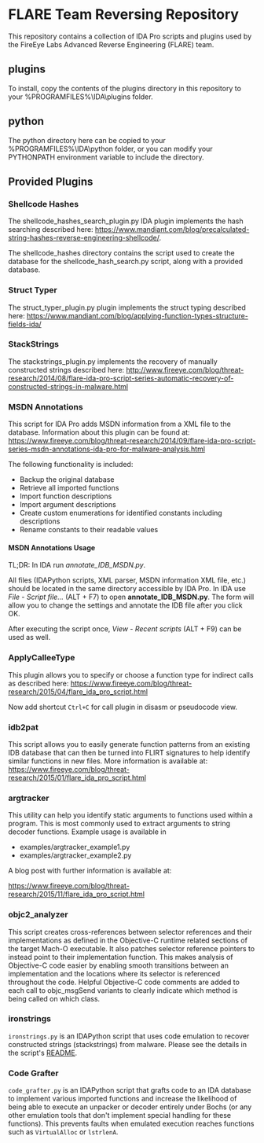 # FLARE Team Reversing Repository #
This repository contains a collection of IDA Pro scripts and plugins used by the FireEye Labs Advanced Reverse Engineering (FLARE) team.

## plugins ##

To install, copy the contents of the plugins directory in this repository to your %PROGRAMFILES%\IDA\plugins folder. 

## python ##
The python directory here can be copied to your %PROGRAMFILES%\IDA\python folder, or you can modify your PYTHONPATH environment variable to include the directory.

## Provided Plugins ##

### Shellcode Hashes  ###
The shellcode_hashes_search_plugin.py IDA plugin implements the hash searching described here: https://www.mandiant.com/blog/precalculated-string-hashes-reverse-engineering-shellcode/.

The shellcode_hashes directory contains the script used to create the database for the shellcode_hash_search.py script, along with a provided database.

### Struct Typer ###
The struct_typer_plugin.py plugin implements the struct typing described here: https://www.mandiant.com/blog/applying-function-types-structure-fields-ida/


### StackStrings ###
The stackstrings_plugin.py implements the recovery of manually constructed strings described here: http://www.fireeye.com/blog/threat-research/2014/08/flare-ida-pro-script-series-automatic-recovery-of-constructed-strings-in-malware.html

### MSDN Annotations ###
This script for IDA Pro adds MSDN information from a XML file to the database. Information about this plugin can be found at: https://www.fireeye.com/blog/threat-research/2014/09/flare-ida-pro-script-series-msdn-annotations-ida-pro-for-malware-analysis.html

The following functionality is included:

  - Backup the original database
  - Retrieve all imported functions
  - Import function descriptions
  - Import argument descriptions
  - Create custom enumerations for identified constants including descriptions
  - Rename constants to their readable values

#### MSDN Annotations Usage ####

TL;DR: In IDA run *annotate_IDB_MSDN.py*.

All files (IDAPython scripts, XML parser, MSDN information XML file, etc.) 
should be located in the same directory accessible by IDA Pro.
In IDA use *File - Script file...* (ALT + F7) to open **annotate_IDB_MSDN.py**.
The form will allow you to change the settings and annotate the IDB file after
you click OK.

After executing the script once, *View - Recent scripts* (ALT + F9) can be used
as well.

### ApplyCalleeType ###
This plugin allows you to specify or choose a function type for indirect calls as described here: https://www.fireeye.com/blog/threat-research/2015/04/flare_ida_pro_script.html

Now add shortcut `Ctrl+C` for call plugin in disasm or pseudocode view.


### idb2pat ###
This script allows you to easily generate function patterns from an existing IDB database that can then be turned into FLIRT signatures to help identify similar functions in new files. More information is available at:
https://www.fireeye.com/blog/threat-research/2015/01/flare_ida_pro_script.html


### argtracker ###
This utility can help you identify static arguments to functions used within a program. This is most commonly used to extract arguments to string decoder functions. Example usage is available in 

* examples/argtracker_example1.py
* examples/argtracker_example2.py

A blog post with further information is available at:

https://www.fireeye.com/blog/threat-research/2015/11/flare_ida_pro_script.html

### objc2_analyzer ###
This script creates cross-references between selector references and their implementations as defined in the Objective-C  runtime related sections of the target Mach-O executable. It also patches selector reference pointers to instead point to their implementation function. This makes analysis of Objective-C code easier by enabling smooth transitions between an implementation and the locations where its selector is referenced throughout the code. Helpful Objective-C code comments are added to each call to objc_msgSend variants to clearly indicate which method is being called on which class.


### ironstrings ###
`ironstrings.py` is an IDAPython script that uses code emulation to recover constructed strings (stackstrings) from malware. Please see the details in the script's [README](https://github.com/fireeye/flare-ida/blob/master/python/flare/ironstrings/README.md).

### Code Grafter ###
`code_grafter.py` is an IDAPython script that grafts code to an IDA database to implement various imported functions and increase the likelihood of being able to execute an unpacker or decoder entirely under Bochs (or any other emulation tools that don't implement special handling for these functions). This prevents faults when emulated execution reaches functions such as `VirtualAlloc` or `lstrlenA`.
